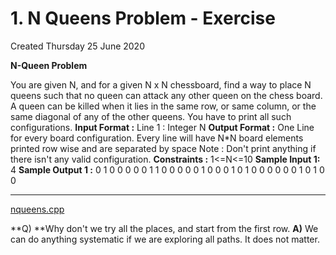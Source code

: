 # 1. N Queens Problem - Exercise
Created Thursday 25 June 2020

**N-Queen Problem**

You are given N, and for a given N x N chessboard, find a way to place N queens such that no queen can attack any other queen on the chess board. A queen can be killed when it lies in the same row, or same column, or the same diagonal of any of the other queens. You have to print all such configurations.
**Input Format :**
Line 1 : Integer N
**Output Format :**
One Line for every board configuration. 
Every line will have N*N board elements printed row wise and are separated by space
Note : Don't print anything if there isn't any valid configuration.
**Constraints :**
1<=N<=10
**Sample Input 1:**
4
**Sample Output 1 :**
0 1 0 0 0 0 0 1 1 0 0 0 0 0 1 0 
0 0 1 0 1 0 0 0 0 0 0 1 0 1 0 0 

*****

[nqueens.cpp](1._N_Queens_Problem_-_Exercise/nqueens.cpp)

**Q) **Why don't we try all the places, and start from the first row.
**A)** We can do anything systematic if we are exploring all paths. It does not matter.

